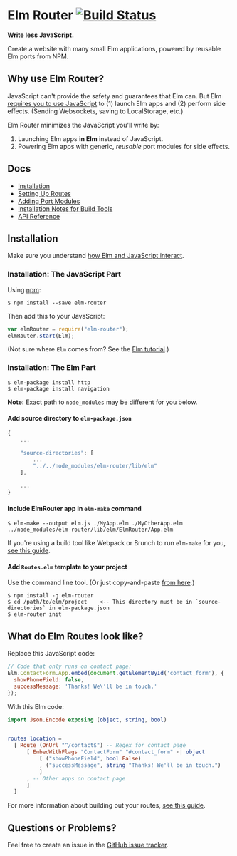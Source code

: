 # Elm Router [![Build Status](https://travis-ci.org/knledg/elm-router.svg?branch=master)](https://travis-ci.org/knledg/elm-router)

**Write less JavaScript.**

Create a website with many small Elm applications, powered by reusable Elm ports from NPM.

## Why use Elm Router?

JavaScript can't provide the safety and guarantees that Elm can. But Elm [requires you to use JavaScript](https://guide.elm-lang.org/interop/javascript.html) to (1) launch Elm apps and (2) perform side effects. (Sending Websockets, saving to LocalStorage, etc.)

Elm Router minimizes the JavaScript you'll write by:

1. Launching Elm apps **in Elm** instead of JavaScript.
2. Powering Elm apps with generic, *reusable* port modules for side effects.

## Docs

- [Installation](https://github.com/knledg/elm-router#installation)
- [Setting Up Routes](https://github.com/knledg/elm-router/blob/master/docs/SettingUpRoutes.md)
- [Adding Port Modules](https://github.com/knledg/elm-router/blob/master/docs/AddingPortModules.md)
- [Installation Notes for Build Tools](https://github.com/knledg/elm-router/blob/master/docs/BuildTools.md)
- [API Reference](https://github.com/knledg/elm-router/blob/master/docs/API.md)

## Installation

Make sure you understand [how Elm and JavaScript interact](https://guide.elm-lang.org/interop/javascript.html).

### Installation: The JavaScript Part

Using [npm](https://www.npmjs.com/):

```
$ npm install --save elm-router
```

Then add this to your JavaScript:

```javascript
var elmRouter = require("elm-router");
elmRouter.start(Elm);
```

(Not sure where `Elm` comes from? See the [Elm tutorial](https://guide.elm-lang.org/interop/javascript.html).)

### Installation: The Elm Part

```
$ elm-package install http
$ elm-package install navigation
```

**Note:** Exact path to `node_modules` may be different for you below.

#### Add source directory to `elm-package.json`

```js
{
    ...

    "source-directories": [
        ...
        "../../node_modules/elm-router/lib/elm"
    ],

    ...
}
```

#### Include ElmRouter app in `elm-make` command

```
$ elm-make --output elm.js ./MyApp.elm ./MyOtherApp.elm ../node_modules/elm-router/lib/elm/ElmRouter/App.elm
```

If you're using a build tool like Webpack or Brunch to run `elm-make` for you, [see this guide](/docs/BuildTools.md).


#### Add `Routes.elm` template to your project

Use the command line tool. (Or just copy-and-paste [from here](https://github.com/knledg/elm-router/blob/master/lib/elm-templates/Routes.elm).)

```
$ npm install -g elm-router
$ cd /path/to/elm/project    <-- This directory must be in `source-directories` in elm-package.json
$ elm-router init
```

## What do Elm Routes look like?

Replace this JavaScript code:

```javascript
// Code that only runs on contact page:
Elm.ContactForm.App.embed(document.getElementById('contact_form'), {
  showPhoneField: false,
  successMessage: 'Thanks! We\'ll be in touch.'
});
```

With this Elm code:

```elm
import Json.Encode exposing (object, string, bool)


routes location =
  [ Route (OnUrl "^/contact$") -- Regex for contact page
      [ EmbedWithFlags "ContactForm" "#contact_form" <| object
          [ ("showPhoneField", bool False)
          , ("successMessage", string "Thanks! We'll be in touch.")
          ]
      , -- Other apps on contact page
      ]
  ]
```

For more information about building out your routes, [see this guide](/docs/SettingUpRoutes.md).

## Questions or Problems?

Feel free to create an issue in the [GitHub issue tracker](https://github.com/knledg/elm-router/issues).
